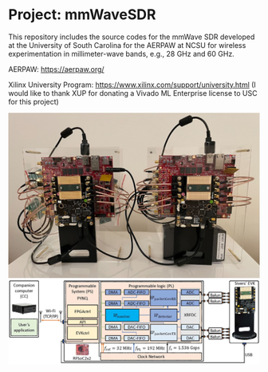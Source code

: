 # Project: mmWaveSDR

This repository includes the source codes for the mmWave SDR developed at the University of South Carolina for the AERPAW at NCSU for wireless experimentation in millimeter-wave bands, e.g., 28 GHz and 60 GHz.

AERPAW: https://aerpaw.org/

Xilinx University Program: https://www.xilinx.com/support/university.html (I would like to thank XUP for donating a Vivado ML Enterprise license to USC for this project)

![mmWave SDR](https://github.com/alphansahin/mmWaveSDR/blob/main/sdr1.jpg?raw=true)
![Block diagram](https://github.com/alphansahin/mmWaveSDR/blob/main/blockDiagram.jpg?raw=true)
